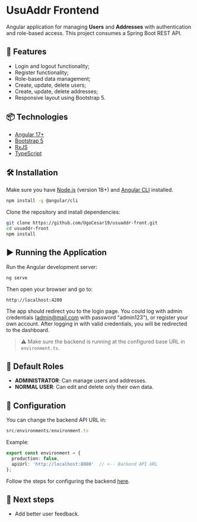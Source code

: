# UsuAddr Frontend

Angular application for managing **Users** and **Addresses** with authentication and role-based access. This project consumes a Spring Boot REST API.

## 🚀 Features

- Login and logout functionality;
- Register functionality;
- Role-based data management;
- Create, update, delete users;
- Create, update, delete addresses;
- Responsive layout using Bootstrap 5.

## 📦 Technologies

- [Angular 17+](https://angular.io/)
- [Bootstrap 5](https://getbootstrap.com/)
- [RxJS](https://rxjs.dev/)
- [TypeScript](https://www.typescriptlang.org/)

## 🛠️ Installation

Make sure you have [Node.js](https://nodejs.org/) (version 18+) and [Angular CLI](https://angular.io/cli) installed.

```bash
npm install -g @angular/cli
```

Clone the repository and install dependencies:

```bash
git clone https://github.com/UgoCesar19/usuaddr-front.git
cd usuaddr-front
npm install
```

## ▶️ Running the Application

Run the Angular development server:

```bash
ng serve
```

Then open your browser and go to:

```
http://localhost:4200
```

The app should redirect you to the login page.
You could log with admin credentials (admin@mail.com with password "admin123"), or register your own account.
After logging in with valid credentials, you will be redirected to the dashboard.

> ⚠️ Make sure the backend is running at the configured base URL in `environment.ts`.

## 🔐 Default Roles

- **ADMINISTRATOR**: Can manage users and addresses.
- **NORMAL USER**: Can edit and delete only their own data.

## 🔧 Configuration

You can change the backend API URL in:

```ts
src/environments/environment.ts
```

Example:
```ts
export const environment = {
  production: false,
  apiUrl: 'http://localhost:8080'  // <-- Backend API URL
};
```

Follow the steps for configuring the backend [here](https://github.com/UgoCesar19/useraddr).

## 🚀 Next steps
- Add better user feedback.